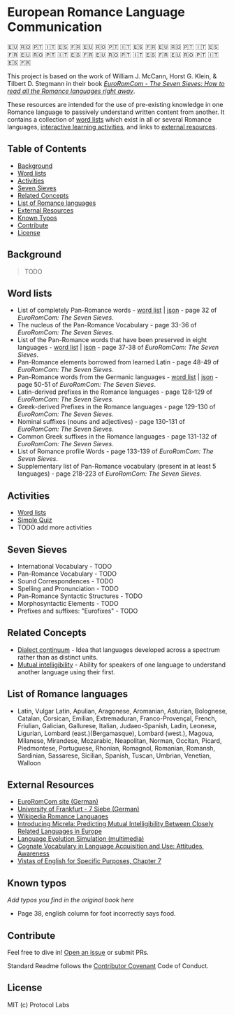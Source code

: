 # European Romance Language Communication

🇪🇺 🇷🇴 🇵🇹 🇮🇹 🇪🇸 🇫🇷   🇪🇺 🇷🇴 🇵🇹 🇮🇹 🇪🇸 🇫🇷   🇪🇺 🇷🇴 🇵🇹 🇮🇹 🇪🇸 🇫🇷  🇪🇺 🇷🇴 🇵🇹 🇮🇹 🇪🇸 🇫🇷  🇪🇺 🇷🇴 🇵🇹 🇮🇹 🇪🇸 🇫🇷  🇪🇺 🇷🇴 🇵🇹 🇮🇹 🇪🇸 🇫🇷 

This project is based on the work of William J. McCann, Horst G. Klein, & Tilbert D. Stegmann in their book [_EuroRomCom - The Seven Sieves: How to read all the Romance languages right away_](http://xombi.inter.hu/zn/The_Seven_Sieves_.pdf).

These resources are intended for the use of pre-existing knowledge in one Romance language to passively understand written content from another. It contains a collection of [word lists](#word-lists) which exist in all or several Romance languages, [interactive learning activities](#activities), and links to [external resources](#external-resources).

## Table of Contents

- [Background](#background)
- [Word lists](#word-lists)
- [Activities](#activities)
- [Seven Sieves](#seven-sieves)
- [Related Concepts](#related-concepts)
- [List of Romance languages](#list-of-romance-languages)
- [External Resources](#external-resources)
- [Known Typos](#known-typos)
- [Contribute](#contribute)
- [License](#license)

## Background

> TODO

## Word lists

* List of completely Pan-Romance words - [word list](https://kirkins.github.io/EuroRomCom/activities/displayTable/index.html?list=completely-pan-romance) | [json](https://github.com/kirkins/EuroRomCom/blob/master/data/completely-pan-romance.json) - page 32 of _EuroRomCom: The Seven Sieves_.
* The nucleus of the Pan-Romance Vocabulary - page 33-36 of _EuroRomCom: The Seven Sieves_.
* List of the Pan-Romance words that have been preserved in eight languages - [word list](https://kirkins.github.io/EuroRomCom/activities/displayTable/index.html?list=pan-romance-in-eight) | [json](https://github.com/kirkins/EuroRomCom/blob/master/data/pan-romance-in-eight.json) - page 37-38 of _EuroRomCom: The Seven Sieves_.
* Pan-Romance elements borrowed from learned Latin - page 48-49 of _EuroRomCom: The Seven Sieves_.
* Pan-Romance words from the Germanic languages - [word list](https://kirkins.github.io/EuroRomCom/activities/displayTable/index.html?list=pan-romance-germanic) | [json](https://github.com/kirkins/EuroRomCom/blob/master/data/pan-romance-germanic.json) - page 50-51 of _EuroRomCom: The Seven Sieves_.
* Latin-derived prefixes in the Romance languages - page 128-129 of _EuroRomCom: The Seven Sieves_.
* Greek-derived Prefixes in the Romance languages - page 129-130 of _EuroRomCom: The Seven Sieves_.
* Nominal suffixes (nouns and adjectives) - page 130-131 of _EuroRomCom: The Seven Sieves_.
* Common Greek suffixes in the Romance languages - page 131-132 of _EuroRomCom: The Seven Sieves_.
* List of Romance profile Words - page 133-139 of _EuroRomCom: The Seven Sieves_.
* Supplementary list of Pan-Romance vocabulary (present in at least 5 languages) - page 218-223 of _EuroRomCom: The Seven Sieves_.

## Activities

* [Word lists](https://kirkins.github.io/EuroRomCom/activities/displayTable/)
* [Simple Quiz](https://kirkins.github.io/EuroRomCom/activities/simpleQuiz/)
* TODO add more activities

## Seven Sieves

* International Vocabulary - TODO
* Pan-Romance Vocabulary - TODO
* Sound Correspondences - TODO
* Spelling and Pronunciation - TODO
* Pan-Romance Syntactic Structures - TODO
* Morphosyntactic Elements - TODO
* Prefixes and suffixes: "Eurofixes" - TODO

## Related Concepts

* [Dialect continuum](https://en.wikipedia.org/wiki/Dialect_continuum) - Idea that languages developed across a spectrum rather than as distinct units.
* [Mutual intelligibility](https://en.wikipedia.org/wiki/Mutual_intelligibility) - Ability for speakers of one language to understand another language using their first.

## List of Romance languages

* Latin, Vulgar Latin, Apulian, Aragonese, Aromanian, Asturian, Bolognese, Catalan, Corsican, Emilian, Extremaduran, Franco-Provençal, French, Friulian, Galician, Gallurese, Italian, Judaeo-Spanish, Ladin, Leonese, Ligurian, Lombard (east.)(Bergamasque), Lombard (west.), Magoua, Milanese, Mirandese, Mozarabic, Neapolitan, Norman, Occitan, Picard, Piedmontese, Portuguese, Rhonian, Romagnol, Romanian, Romansh, Sardinian, Sassarese, Sicilian, Spanish, Tuscan, Umbrian, Venetian, Walloon

## External Resources

* [EuroRomCom site (German)](http://www.eurocomrom.de/)
* [University of Frankfurt - 7 Siebe (German)](http://www.eurocom.uni-frankfurt.de/siebe/7Siebe/BIN/start.htm)
* [Wikipedia Romance Languages](https://en.wikipedia.org/wiki/Romance_languages)
* [Introducing Micrela: Predicting Mutual Intelligibility Between Closely Related Languages in Europe](http://www.let.rug.nl/gooskens/pdf/publ_almadi_2015.pdf)
* [Language Evolution Simulation (multimedia)](https://fatiherikli.github.io/language-evolution-simulation/)
* [Cognate Vocabulary in Language Acquisition and Use: Attitudes, Awareness](https://books.google.ca/books?id=5teOCgAAQBAJ)
* [Vistas of English for Specific Purposes, Chapter 7](https://books.google.ca/books?id=aZvWCgAAQBAJ&pg=PA71)

## Known typos

_Add typos you find in the original book here_
* Page 38, english column for foot incorrectly says food.

## Contribute

Feel free to dive in! [Open an issue](https://github.com/kirkins/euroromcom/issues/new) or submit PRs.

Standard Readme follows the [Contributor Covenant](http://contributor-covenant.org/version/1/3/0/) Code of Conduct.

## License

MIT (c) Protocol Labs
